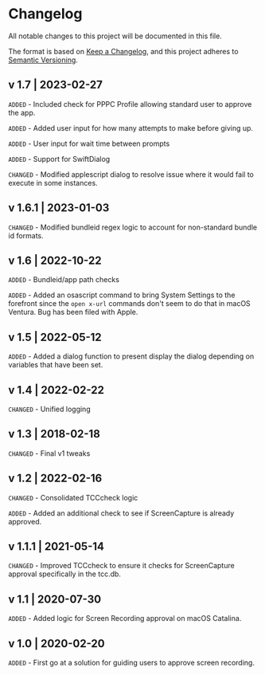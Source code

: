 # Changelog
All notable changes to this project will be documented in this file.

The format is based on [Keep a Changelog](https://keepachangelog.com/en/1.0.0/),
and this project adheres to [Semantic Versioning](https://semver.org/spec/v2.0.0.html).

## v 1.7 | 2023-02-27
`ADDED` - Included check for PPPC Profile allowing standard user to approve the app.

`ADDED` - Added user input for how many attempts to make before giving up.

`ADDED` - User input for wait time between prompts

`ADDED` - Support for SwiftDialog

`CHANGED` - Modified applescript dialog to resolve issue where it would fail to execute in some instances.

## v 1.6.1 | 2023-01-03
`CHANGED` - Modified bundleid regex logic to account for non-standard bundle id formats.

## v 1.6 | 2022-10-22
`ADDED` - Bundleid/app path checks

`ADDED` - Added an osascript command to bring System Settings to the forefront since the `open x-url` commands don't seem to do that in macOS Ventura. Bug has been filed with Apple.

## v 1.5 | 2022-05-12
`ADDED` - Added a dialog function to present display the dialog depending on variables that have been set.

## v 1.4 | 2022-02-22
`CHANGED` - Unified logging

## v 1.3 | 2018-02-18
`CHANGED` - Final v1 tweaks

## v 1.2 | 2022-02-16
`CHANGED` - Consolidated TCCcheck logic

`ADDED` - Added an additional check to see if ScreenCapture is already approved.

## v 1.1.1 | 2021-05-14
`CHANGED` -  Improved TCCcheck to ensure it checks for ScreenCapture approval specifically in the tcc.db.

## v 1.1 | 2020-07-30
`ADDED` - Added logic for Screen Recording approval on macOS Catalina.

## v 1.0 | 2020-02-20
`ADDED` - First go at a solution for guiding users to approve screen recording.
